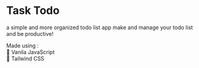 # Task Todo
a simple and more organized todo list app
make and manage your todo list and be productive!
<br>

Made using :
<br>
🍦 Vanila JavaScript
<br>
🍃 Tailwind CSS

<br>
